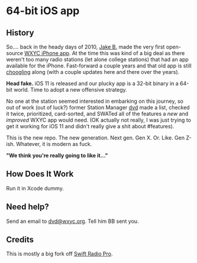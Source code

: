 # 64-bit iOS app

## History

So.... back in the heady days of 2010, [Jake B.](https://github.com/jakebromberg) made the very first open-source [WXYC iPhone app](https://github.com/jakebromberg/wxyc-iphone-app). At the time this was kind of a big deal as there weren't too many radio stations (let alone college stations) that had an app available for the iPhone. Fast-forward a couple years and that old app is still [choogling](https://www.youtube.com/watch?v=mUzl7_OpVLA) along (with a couple updates here and there over the years). 

**Head fake.**
iOS 11 is released and our plucky app is a 32-bit binary in a 64-bit world. Time to adopt a new offensive strategy.

No one at the station seemed interested in embarking on this journey, so out of work (out of luck?) former Station Manager [dvd](https://github.com/dvdokkum) made a list, checked it twice, prioritized, card-sorted, and SWATed all of the features a *new* and *improved* WXYC app would need. (OK actually not really, I was just trying to get it working for iOS 11 and didn't really give a shit about #features). 

This is the new repo. The new generation. Next gen. Gen X. Or. Like. Gen Z-ish. Whatever, it is modern as fuck.

**"We think you're really going to like it..."**

## How Does It Work

Run it in Xcode dummy.

## Need help?

Send an email to [dvd@wxyc.org](dvd@wxyc.org). Tell him BB sent you.

## Credits

This is mostly a big fork off [Swift Radio Pro](https://github.com/swiftcodex/Swift-Radio-Pro).